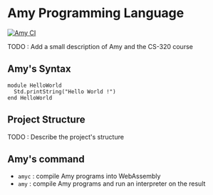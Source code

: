 # Amy Programming Language

[![Amy CI](https://github.com/hamzaremmal/amy/actions/workflows/amyc.yml/badge.svg?branch=master)](https://github.com/hamzaremmal/amy)

TODO : Add a small description of Amy and the CS-320 course

## Amy's Syntax

```
module HelloWorld
  Std.printString("Hello World !")
end HelloWorld
```

## Project Structure
TODO : Describe the project's structure

## Amy's command
- `amyc` : compile Amy programs into WebAssembly
- `amy`  : compile Amy programs and run an interpreter on the result

